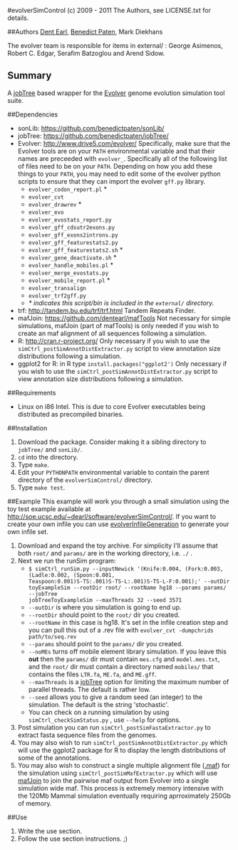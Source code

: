 #evolverSimControl
(c) 2009 - 2011 The Authors, see LICENSE.txt for details.

##Authors
[Dent Earl](https://github.com/dentearl/), [Benedict Paten](https://github.com/dentearl/), Mark Diekhans

The evolver team is responsible for items in external/ : George Asimenos, Robert C. Edgar, Serafim Batzoglou and Arend Sidow.

## Summary
A [jobTree](https://github.com/benedictpaten/jobTree/) based wrapper for the [Evolver](http://www.drive5.com/evolver/) genome evolution simulation tool suite.

##Dependencies
* sonLib: https://github.com/benedictpaten/sonLib/
* jobTree: https://github.com/benedictpaten/jobTree/
* Evolver: http://www.drive5.com/evolver/ Specifically, make sure that the Evolver tools are on your <code>PATH</code> environmental variable and that their names are preceeded with <code>evolver_</code>. Specifically all of the following list of files need to be on your <code>PATH</code>. Depending on how you add these things to your <code>PATH</code>, you may need to edit some of the evolver python scripts to ensure that they can import the evolver <code>gff.py</code> library.
    * <code>evolver_codon_report.pl</code> *
    * <code>evolver_cvt</code>
    * <code>evolver_drawrev</code> *
    * <code>evolver_evo</code>
    * <code>evolver_evostats_report.py</code>
    * <code>evolver_gff_cdsutr2exons.py</code>
    * <code>evolver_gff_exons2introns.py</code>
    * <code>evolver_gff_featurestats2.py</code>
    * <code>evolver_gff_featurestats2.sh</code> *
    * <code>evolver_gene_deactivate.sh</code> *
    * <code>evolver_handle_mobiles.pl</code> *
    * <code>evolver_merge_evostats.py</code>
    * <code>evolver_mobile_report.pl</code> *
    * <code>evolver_transalign</code>
    * <code>evolver_trf2gff.py</code>
    * _* indicates this script/bin is included in the <code>external/</code> directory._
* trf: http://tandem.bu.edu/trf/trf.html Tandem Repeats Finder.
* mafJoin: https://github.com/dentearl/mafTools Not necessary for simple simulations, mafJoin (part of mafTools) is only needed if you wish to create an maf alignment of all sequences following a simulation.
* R: http://cran.r-project.org/ Only necessary if you wish to use the <code>simCtrl_postSimAnnotDistExtractor.py</code> script to view annotation size distributions following a simulation.
* ggplot2 for R: in R type <code>install.packages("ggplot2')</code> Only necessary if you wish to use the <code>simCtrl_postSimAnnotDistExtractor.py</code> script to view annotation size distributions following a simulation.

##Requirements
* Linux on i86 Intel. This is due to core Evolver executables being distributed as precompiled binaries.

##Installation
1. Download the package. Consider making it a sibling directory to <code>jobTree/</code> and <code>sonLib/</code>.
2. <code>cd</code> into the directory.
3. Type <code>make</code>.
4. Edit your <code>PYTHONPATH</code> environmental variable to contain the parent directory of the <code>evolverSimControl/</code> directory.
5. Type <code>make test</code>.

##Example
This example will work you through a small simulation using the toy test example available at http://soe.ucsc.edu/~dearl/software/evolverSimControl/. If you want to create your own infile you can use [evolverInfileGeneration](https://github.com/dentearl/evolverInfileGeneration) to generate your own infile set.

1. Download and expand the toy archive. For simplicity I'll assume that both <code>root/</code> and <code>params/</code> are in the working directory, i.e. <code>./</code> .
2. Next we run the runSim program:
    * <code>$ simCtrl_runSim.py --inputNewick '(Knife:0.004, (Fork:0.003, (Ladle:0.002, (Spoon:0.001, Teaspoon:0.001)S-TS:.001)S-TS-L:.001)S-TS-L-F:0.001);' --outDir toyExampleSim --rootDir root/ --rootName hg18 --params params/ --jobTree jobTreeToyExampleSim --maxThreads 32 --seed 3571</code>
    * <code>--outDir</code> is where you simulation is going to end up.
    * <code>--rootDir</code> should point to the <code>root/</code> dir you created.
    * <code>--rootName</code> in this case is hg18. It's set in the infile creation step and you can pull this out of a .rev file with <code>evolver_cvt -dumpchrids path/to/seq.rev</code>
    * <code>--params</code> should point to the <code>params/</code> dir you created.
    * <code>--noMEs</code> turns off mobile element library simulation. If you leave this **out** then the <code>params/</code> dir must contain <code>mes.cfg</code> and <code>model.mes.txt</code>, and the <code>root/</code> dir must contain a directory named <code>mobiles/</code> that contains the files <code>LTR.fa</code>, <code>ME.fa</code>, and <code>ME.gff</code>.
    * <code>--maxThreads</code> is a [jobTree](https://github.com/benedictpaten/jobTree/) option for limiting the maximum number of parallel threads. The default is rather low.
    * <code>--seed</code> allows you to give a random seed (an integer) to the simulation. The default is the string 'stochastic'.
    * You can check on a running simulation by using <code>simCtrl_checkSimStatus.py</code> , use <code>--help</code> for options.
3. Post simulation you can run <code>simCtrl_postSimFastaExtractor.py</code> to extract fasta sequence files from the genomes.
4. You may also wish to run <code>simCtrl_postSimAnnotDistExtractor.py</code> which will use the ggplot2 package for R to display the length distributions of some of the annotations.
5. You may also wish to construct a single multiple alignment file ([.maf](http://genome.ucsc.edu/FAQ/FAQformat.html#format5)) for the simulation using <code>simCtrl_postSimMafExtractor.py</code> which will use [mafJoin](https://github.com/dentearl/mafTools/) to join the pairwise maf output from Evolver into a single simulation wide maf. This process is extremely memory intensive with the 120Mb Mammal simulation eventually requiring aprroximately 250Gb of memory.

##Use
1. Write the use section.
2. Follow the use section instructions. ;)
